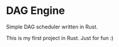 # DAG Engine

Simple DAG scheduler written in Rust.

This is my first project in Rust. Just for fun :)
